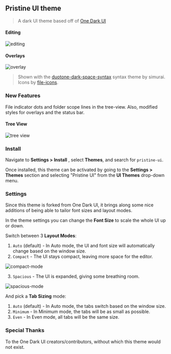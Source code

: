 ## Pristine UI theme
> A dark UI theme based off of [One Dark UI](https://atom.io/themes/one-dark-ui)

#### Editing
![editing](https://raw.githubusercontent.com/cdonohue/pristine-ui/master/screenshots/editing.png)

#### Overlays
![overlay](https://raw.githubusercontent.com/cdonohue/pristine-ui/master/screenshots/overlays.png)
> Shown with the [duotone-dark-space-syntax](https://atom.io/themes/duotone-dark-space-syntax) syntax theme by simurai. Icons by [file-icons](https://atom.io/packages/file-icons).

### New Features

File indicator dots and folder scope lines in the tree-view. Also, modified styles for overlays and the status bar.
#### Tree View
![tree view](https://raw.githubusercontent.com/cdonohue/pristine-ui/master/screenshots/tree-view.png)

### Install

Navigate to __Settings > Install__ , select __Themes__, and search for `pristine-ui`.

Once installed, this theme can be activated by going to the __Settings > Themes__ section and selecting "Pristine UI" from the __UI Themes__ drop-down menu.

### Settings

Since this theme is forked from One Dark UI, it brings along some nice additions of being able to tailor font sizes and layout modes.

In the theme settings you can change the __Font Size__ to scale the whole UI up or down.

Switch between 3 __Layout Modes__:

1. `Auto` (default) - In Auto mode, the UI and font size will automatically change based on the window size.
2. `Compact` - The UI stays compact, leaving more space for the editor.

  ![compact-mode](https://raw.githubusercontent.com/cdonohue/pristine-ui/master/screenshots/compact.png)

3. `Spacious` - The UI is expanded, giving some breathing room.

  ![spacious-mode](https://raw.githubusercontent.com/cdonohue/pristine-ui/master/screenshots/spacious.png)

And pick a __Tab Sizing__ mode:

1. `Auto` (default) - In Auto mode, the tabs switch based on the window size.
2. `Minimum` - In Minimum mode, the tabs will be as small as possible.
3. `Even` - In Even mode, all tabs will be the same size.

### Special Thanks
To the One Dark UI creators/contributors, without which this theme would not exist.
